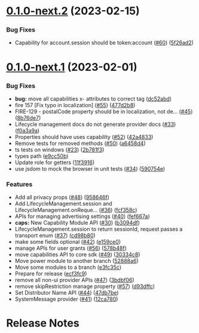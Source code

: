 # [0.1.0-next.2](https://github.com/rdkcentral/firebolt-manage-sdk/compare/v0.1.0-next.1...v0.1.0-next.2) (2023-02-15)


### Bug Fixes

* Capability for account.session should be token:account ([#60](https://github.com/rdkcentral/firebolt-manage-sdk/issues/60)) ([5f26ad2](https://github.com/rdkcentral/firebolt-manage-sdk/commit/5f26ad22e3ed8385d6d629882441d4e6e254d9e6))

# [0.1.0-next.1](https://github.com/rdkcentral/firebolt-manage-sdk/compare/v0.0.0...v0.1.0-next.1) (2023-02-01)


### Bug Fixes

* **bug:** move all capabilities x- attributes to correct tag ([dc52abd](https://github.com/rdkcentral/firebolt-manage-sdk/commit/dc52abdca65a5a2703c0139cd18b24d24e07c92e))
* fire 157 [Fix typo in localization] ([#55](https://github.com/rdkcentral/firebolt-manage-sdk/issues/55)) ([477d2b8](https://github.com/rdkcentral/firebolt-manage-sdk/commit/477d2b84a587913ad432880d5c3d9152e268e492))
* FIRE-129 - postalCode property should be in localization, not de… ([#45](https://github.com/rdkcentral/firebolt-manage-sdk/issues/45)) ([8b76de7](https://github.com/rdkcentral/firebolt-manage-sdk/commit/8b76de74d93697f27fe76b14e7418212878b3636))
* Lifecycle management docs do not generate provider docs ([#33](https://github.com/rdkcentral/firebolt-manage-sdk/issues/33)) ([f0a3a9a](https://github.com/rdkcentral/firebolt-manage-sdk/commit/f0a3a9a685d0aa352df09bdffcf22ca93ad53fe4))
* Properties should have uses capability ([#52](https://github.com/rdkcentral/firebolt-manage-sdk/issues/52)) ([42a4833](https://github.com/rdkcentral/firebolt-manage-sdk/commit/42a483367fe18a20381dd35b12d42402b98b3a27))
* Remove tests for removed methods ([#50](https://github.com/rdkcentral/firebolt-manage-sdk/issues/50)) ([a6458d4](https://github.com/rdkcentral/firebolt-manage-sdk/commit/a6458d450d36c0a601f37ec24142e2397920a47d))
* ts tests on windows ([#23](https://github.com/rdkcentral/firebolt-manage-sdk/issues/23)) ([2b781f3](https://github.com/rdkcentral/firebolt-manage-sdk/commit/2b781f317bd69dbc1cb7ce123aa7d3cc30821f1a))
* types path ([e9cc50b](https://github.com/rdkcentral/firebolt-manage-sdk/commit/e9cc50bdf64f58397e399cd93e91824fc6e33c42))
* Update role for getters ([11f3916](https://github.com/rdkcentral/firebolt-manage-sdk/commit/11f39169ef5a38c2844fdc35b9300645fd541aef))
* use jsdom to mock the browser in unit tests ([#34](https://github.com/rdkcentral/firebolt-manage-sdk/issues/34)) ([590754e](https://github.com/rdkcentral/firebolt-manage-sdk/commit/590754ebb06b37343190a8ca36f3fbee28cee64a))


### Features

* Add all privacy props ([#48](https://github.com/rdkcentral/firebolt-manage-sdk/issues/48)) ([958646f](https://github.com/rdkcentral/firebolt-manage-sdk/commit/958646f32f3724ebf27aae4ac263952ca898571e))
* Add LifecycleManagement.session and LifecycleManagement.onReque… ([#36](https://github.com/rdkcentral/firebolt-manage-sdk/issues/36)) ([fcf358c](https://github.com/rdkcentral/firebolt-manage-sdk/commit/fcf358c8febd97bd33e39df4423ea069cf53b11a))
* APIs for managing advertising settings ([#40](https://github.com/rdkcentral/firebolt-manage-sdk/issues/40)) ([fef667a](https://github.com/rdkcentral/firebolt-manage-sdk/commit/fef667a2b53498e586e93f4926d39f1ca3572cf4))
* **caps:** New Capability Module API ([#30](https://github.com/rdkcentral/firebolt-manage-sdk/issues/30)) ([b3094df](https://github.com/rdkcentral/firebolt-manage-sdk/commit/b3094df098f517e229d7c79c9d83c69959484db2))
* LifecycleManagement.session to return sessionId, request passes a transport enum ([#37](https://github.com/rdkcentral/firebolt-manage-sdk/issues/37)) ([cd98b80](https://github.com/rdkcentral/firebolt-manage-sdk/commit/cd98b809838aa7c5ed1674729106a7873a20b944))
* make some fields optional ([#42](https://github.com/rdkcentral/firebolt-manage-sdk/issues/42)) ([e159ce0](https://github.com/rdkcentral/firebolt-manage-sdk/commit/e159ce070bbd06abd23891c20ea96c47ffda1d43))
* manage APIs for user grants ([#56](https://github.com/rdkcentral/firebolt-manage-sdk/issues/56)) ([578b48f](https://github.com/rdkcentral/firebolt-manage-sdk/commit/578b48f8ef8f3e7fb7b2d3002512212713bac99c))
* move capabilities API to core sdk ([#49](https://github.com/rdkcentral/firebolt-manage-sdk/issues/49)) ([30334c8](https://github.com/rdkcentral/firebolt-manage-sdk/commit/30334c89f2f5cbced68058c9f55ca9adff93248e))
* Move power module to another branch ([52888a6](https://github.com/rdkcentral/firebolt-manage-sdk/commit/52888a67f7ea8507c17d04cd70e9a9254be27ad2))
* Move some modules to a branch ([e3fc35c](https://github.com/rdkcentral/firebolt-manage-sdk/commit/e3fc35c1b860e57a8c03151d13ca406e64967c4f))
* Prepare for release ([ecf3fc9](https://github.com/rdkcentral/firebolt-manage-sdk/commit/ecf3fc92746babbc0efe40f5450ec4b438124c62))
* remove all non-ui provider APIs ([#47](https://github.com/rdkcentral/firebolt-manage-sdk/issues/47)) ([3bdbf06](https://github.com/rdkcentral/firebolt-manage-sdk/commit/3bdbf06c75e89e1ab55ac2ee746b081ca66485a6))
* remove skipRestriction manage property ([#57](https://github.com/rdkcentral/firebolt-manage-sdk/issues/57)) ([d93dffc](https://github.com/rdkcentral/firebolt-manage-sdk/commit/d93dffceb2e5048e1b4955d00cae4305f4479058))
* Set Distributor Name API ([#44](https://github.com/rdkcentral/firebolt-manage-sdk/issues/44)) ([47db7be](https://github.com/rdkcentral/firebolt-manage-sdk/commit/47db7be84a098c3af9c741b05d775de0494dfbf9))
* SystemMessage provider ([#41](https://github.com/rdkcentral/firebolt-manage-sdk/issues/41)) ([12ca780](https://github.com/rdkcentral/firebolt-manage-sdk/commit/12ca78001b5742240828a52cbd3b42312aad048d))

# Release Notes
